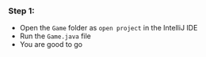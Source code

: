 ### Step 1: 
  - Open the `Game` folder as `open project` in the IntelliJ IDE
  - Run the `Game.java` file
  - You are good to go
